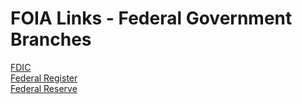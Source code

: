 # FOIA Links - Federal Government Branches  

[FDIC](https://www.fdic.gov/about/freedom/)  
[Federal Register](https://www.federalregister.gov/reader-aids/government-policy-and-ofr-procedures/foia)  
[Federal Reserve](https://www.federalreserve.gov/foia/about_foia.htm)
